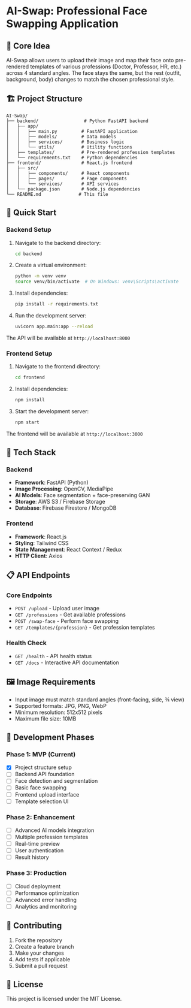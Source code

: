 # AI-Swap: Professional Face Swapping Application

## 🧠 Core Idea
AI-Swap allows users to upload their image and map their face onto pre-rendered templates of various professions (Doctor, Professor, HR, etc.) across 4 standard angles. The face stays the same, but the rest (outfit, background, body) changes to match the chosen professional style.

## 🏗️ Project Structure
```
AI-Swap/
├── backend/                 # Python FastAPI backend
│   ├── app/
│   │   ├── main.py         # FastAPI application
│   │   ├── models/         # Data models
│   │   ├── services/       # Business logic
│   │   └── utils/          # Utility functions
│   ├── templates/          # Pre-rendered profession templates
│   └── requirements.txt    # Python dependencies
├── frontend/               # React.js frontend
│   ├── src/
│   │   ├── components/     # React components
│   │   ├── pages/          # Page components
│   │   └── services/       # API services
│   └── package.json        # Node.js dependencies
└── README.md              # This file
```

## 🚀 Quick Start

### Backend Setup
1. Navigate to the backend directory:
   ```bash
   cd backend
   ```

2. Create a virtual environment:
   ```bash
   python -m venv venv
   source venv/bin/activate  # On Windows: venv\Scripts\activate
   ```

3. Install dependencies:
   ```bash
   pip install -r requirements.txt
   ```

4. Run the development server:
   ```bash
   uvicorn app.main:app --reload
   ```

The API will be available at `http://localhost:8000`

### Frontend Setup
1. Navigate to the frontend directory:
   ```bash
   cd frontend
   ```

2. Install dependencies:
   ```bash
   npm install
   ```

3. Start the development server:
   ```bash
   npm start
   ```

The frontend will be available at `http://localhost:3000`

## 🧰 Tech Stack

### Backend
- **Framework**: FastAPI (Python)
- **Image Processing**: OpenCV, MediaPipe
- **AI Models**: Face segmentation + face-preserving GAN
- **Storage**: AWS S3 / Firebase Storage
- **Database**: Firebase Firestore / MongoDB

### Frontend
- **Framework**: React.js
- **Styling**: Tailwind CSS
- **State Management**: React Context / Redux
- **HTTP Client**: Axios

## 📋 API Endpoints

### Core Endpoints
- `POST /upload` - Upload user image
- `GET /professions` - Get available professions
- `POST /swap-face` - Perform face swapping
- `GET /templates/{profession}` - Get profession templates

### Health Check
- `GET /health` - API health status
- `GET /docs` - Interactive API documentation

## 🖼️ Image Requirements
- Input image must match standard angles (front-facing, side, ¾ view)
- Supported formats: JPG, PNG, WebP
- Minimum resolution: 512x512 pixels
- Maximum file size: 10MB

## 🔮 Development Phases

### Phase 1: MVP (Current)
- [x] Project structure setup
- [ ] Backend API foundation
- [ ] Face detection and segmentation
- [ ] Basic face swapping
- [ ] Frontend upload interface
- [ ] Template selection UI

### Phase 2: Enhancement
- [ ] Advanced AI models integration
- [ ] Multiple profession templates
- [ ] Real-time preview
- [ ] User authentication
- [ ] Result history

### Phase 3: Production
- [ ] Cloud deployment
- [ ] Performance optimization
- [ ] Advanced error handling
- [ ] Analytics and monitoring

## 🤝 Contributing
1. Fork the repository
2. Create a feature branch
3. Make your changes
4. Add tests if applicable
5. Submit a pull request

## 📄 License
This project is licensed under the MIT License. 